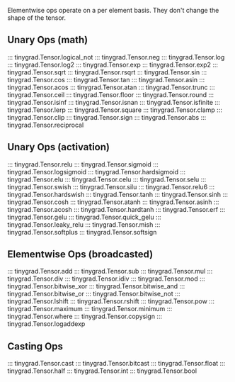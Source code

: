 Elementwise ops operate on a per element basis. They don't change the shape of the tensor.

## Unary Ops (math)

::: tinygrad.Tensor.logical_not
::: tinygrad.Tensor.neg
::: tinygrad.Tensor.log
::: tinygrad.Tensor.log2
::: tinygrad.Tensor.exp
::: tinygrad.Tensor.exp2
::: tinygrad.Tensor.sqrt
::: tinygrad.Tensor.rsqrt
::: tinygrad.Tensor.sin
::: tinygrad.Tensor.cos
::: tinygrad.Tensor.tan
::: tinygrad.Tensor.asin
::: tinygrad.Tensor.acos
::: tinygrad.Tensor.atan
::: tinygrad.Tensor.trunc
::: tinygrad.Tensor.ceil
::: tinygrad.Tensor.floor
::: tinygrad.Tensor.round
::: tinygrad.Tensor.isinf
::: tinygrad.Tensor.isnan
::: tinygrad.Tensor.isfinite
::: tinygrad.Tensor.lerp
::: tinygrad.Tensor.square
::: tinygrad.Tensor.clamp
::: tinygrad.Tensor.clip
::: tinygrad.Tensor.sign
::: tinygrad.Tensor.abs
::: tinygrad.Tensor.reciprocal

## Unary Ops (activation)

::: tinygrad.Tensor.relu
::: tinygrad.Tensor.sigmoid
::: tinygrad.Tensor.logsigmoid
::: tinygrad.Tensor.hardsigmoid
::: tinygrad.Tensor.elu
::: tinygrad.Tensor.celu
::: tinygrad.Tensor.selu
::: tinygrad.Tensor.swish
::: tinygrad.Tensor.silu
::: tinygrad.Tensor.relu6
::: tinygrad.Tensor.hardswish
::: tinygrad.Tensor.tanh
::: tinygrad.Tensor.sinh
::: tinygrad.Tensor.cosh
::: tinygrad.Tensor.atanh
::: tinygrad.Tensor.asinh
::: tinygrad.Tensor.acosh
::: tinygrad.Tensor.hardtanh
::: tinygrad.Tensor.erf
::: tinygrad.Tensor.gelu
::: tinygrad.Tensor.quick_gelu
::: tinygrad.Tensor.leaky_relu
::: tinygrad.Tensor.mish
::: tinygrad.Tensor.softplus
::: tinygrad.Tensor.softsign

## Elementwise Ops (broadcasted)

::: tinygrad.Tensor.add
::: tinygrad.Tensor.sub
::: tinygrad.Tensor.mul
::: tinygrad.Tensor.div
::: tinygrad.Tensor.idiv
::: tinygrad.Tensor.mod
::: tinygrad.Tensor.bitwise_xor
::: tinygrad.Tensor.bitwise_and
::: tinygrad.Tensor.bitwise_or
::: tinygrad.Tensor.bitwise_not
::: tinygrad.Tensor.lshift
::: tinygrad.Tensor.rshift
::: tinygrad.Tensor.pow
::: tinygrad.Tensor.maximum
::: tinygrad.Tensor.minimum
::: tinygrad.Tensor.where
::: tinygrad.Tensor.copysign
::: tinygrad.Tensor.logaddexp

## Casting Ops

::: tinygrad.Tensor.cast
::: tinygrad.Tensor.bitcast
::: tinygrad.Tensor.float
::: tinygrad.Tensor.half
::: tinygrad.Tensor.int
::: tinygrad.Tensor.bool